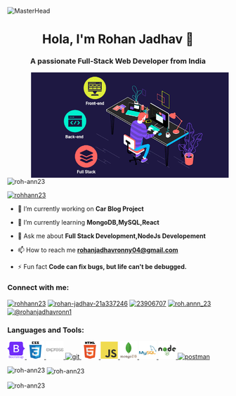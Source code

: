 

![MasterHead](   https://user-images.githubusercontent.com/10498744/210012254-234538ff-d198-48aa-8964-37e6fd45d227.gif
)
<h1 align="center">Hola, I'm Rohan Jadhav 👋</h1>
<h3 align="center">A passionate Full-Stack Web Developer from India</h3>
<img align="right" width="450" src="https://raw.githubusercontent.com/majdimokhtar/github-images/main/rightimagemajdigithub.gif?token=GHSAT0AAAAAABUZ7SAQ6CWAJ3EWM7P3WSBUY3GNLNQ"alt="Coder" > 

<p align="left"> <img src="https://komarev.com/ghpvc/?username=roh-ann23&label=Profile%20views&color=0e75b6&style=flat" alt="roh-ann23" /> </p>

<p align="left"> <a href="https://twitter.com/rohhann23" target="blank"><img src="https://img.shields.io/twitter/follow/rohhann23?logo=twitter&style=for-the-badge" alt="rohhann23" /></a> </p>

- 🔭 I’m currently working on **Car Blog Project**

- 🌱 I’m currently learning **MongoDB,MySQL,React**

- 💬 Ask me about **Full Stack Development,NodeJs Developement**

- 📫 How to reach me **rohanjadhavronny04@gmail.com**

- ⚡ Fun fact **Code can fix bugs, but life can't be debugged.**

<h3 align="left">Connect with me:</h3>
<p align="left">
<a href="https://twitter.com/rohhann23" target="blank"><img align="center" src="https://raw.githubusercontent.com/rahuldkjain/github-profile-readme-generator/master/src/images/icons/Social/twitter.svg" alt="rohhann23" height="30" width="40" /></a>
<a href="https://linkedin.com/in/rohan-jadhav-21a337246" target="blank"><img align="center" src="https://raw.githubusercontent.com/rahuldkjain/github-profile-readme-generator/master/src/images/icons/Social/linked-in-alt.svg" alt="rohan-jadhav-21a337246" height="30" width="40" /></a>
<a href="https://stackoverflow.com/users/23906707" target="blank"><img align="center" src="https://raw.githubusercontent.com/rahuldkjain/github-profile-readme-generator/master/src/images/icons/Social/stack-overflow.svg" alt="23906707" height="30" width="40" /></a>
<a href="https://instagram.com/roh.annn_23" target="blank"><img align="center" src="https://raw.githubusercontent.com/rahuldkjain/github-profile-readme-generator/master/src/images/icons/Social/instagram.svg" alt="roh.annn_23" height="30" width="40" /></a>
<a href="https://www.hackerrank.com/@rohanjadhavronn1" target="blank"><img align="center" src="https://raw.githubusercontent.com/rahuldkjain/github-profile-readme-generator/master/src/images/icons/Social/hackerrank.svg" alt="@rohanjadhavronn1" height="30" width="40" /></a>
</p>

<h3 align="left">Languages and Tools:</h3>
<p align="left"> <a href="https://getbootstrap.com" target="_blank" rel="noreferrer"> <img src="https://raw.githubusercontent.com/devicons/devicon/master/icons/bootstrap/bootstrap-plain-wordmark.svg" alt="bootstrap" width="40" height="40"/> </a> <a href="https://www.w3schools.com/css/" target="_blank" rel="noreferrer"> <img src="https://raw.githubusercontent.com/devicons/devicon/master/icons/css3/css3-original-wordmark.svg" alt="css3" width="40" height="40"/> </a> <a href="https://expressjs.com" target="_blank" rel="noreferrer"> <img src="https://raw.githubusercontent.com/devicons/devicon/master/icons/express/express-original-wordmark.svg" alt="express" width="40" height="40"/> </a> <a href="https://git-scm.com/" target="_blank" rel="noreferrer"> <img src="https://www.vectorlogo.zone/logos/git-scm/git-scm-icon.svg" alt="git" width="40" height="40"/> </a> <a href="https://www.w3.org/html/" target="_blank" rel="noreferrer"> <img src="https://raw.githubusercontent.com/devicons/devicon/master/icons/html5/html5-original-wordmark.svg" alt="html5" width="40" height="40"/> </a> <a href="https://developer.mozilla.org/en-US/docs/Web/JavaScript" target="_blank" rel="noreferrer"> <img src="https://raw.githubusercontent.com/devicons/devicon/master/icons/javascript/javascript-original.svg" alt="javascript" width="40" height="40"/> </a> <a href="https://www.mongodb.com/" target="_blank" rel="noreferrer"> <img src="https://raw.githubusercontent.com/devicons/devicon/master/icons/mongodb/mongodb-original-wordmark.svg" alt="mongodb" width="40" height="40"/> </a> <a href="https://www.mysql.com/" target="_blank" rel="noreferrer"> <img src="https://raw.githubusercontent.com/devicons/devicon/master/icons/mysql/mysql-original-wordmark.svg" alt="mysql" width="40" height="40"/> </a> <a href="https://nodejs.org" target="_blank" rel="noreferrer"> <img src="https://raw.githubusercontent.com/devicons/devicon/master/icons/nodejs/nodejs-original-wordmark.svg" alt="nodejs" width="40" height="40"/> </a> <a href="https://postman.com" target="_blank" rel="noreferrer"> <img src="https://www.vectorlogo.zone/logos/getpostman/getpostman-icon.svg" alt="postman" width="40" height="40"/> </a> </p>

<p><img align="left" src="https://github-readme-stats.vercel.app/api/top-langs?username=roh-ann23&show_icons=true&locale=en&layout=compact" alt="roh-ann23" /></p>

<p>&nbsp;<img align="center" src="https://github-readme-stats.vercel.app/api?username=roh-ann23&show_icons=true&locale=en" alt="roh-ann23" /></p>

<p><img align="center" src="https://github-readme-streak-stats.herokuapp.com/?user=roh-ann23&" alt="roh-ann23" /></p>

